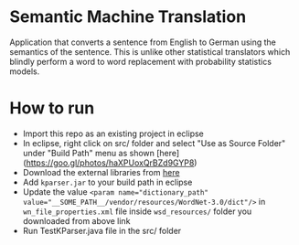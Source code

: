 # Semantic Machine Translation
Application that converts a sentence from English to German using the semantics of the sentence. This is unlike other statistical translators which blindly perform a word to word replacement with probability statistics models.

# How to run
- Import this repo as an existing project in eclipse
- In eclipse, right click on src/ folder and select "Use as Source Folder" under "Build Path" menu as shown [here] (https://goo.gl/photos/haXPUoxQrBZd9GYP8)
- Download the external libraries from [here](https://drive.google.com/folderview?id=0BxCCmPeFUyx4TXNjU1Y2aF9JOWM&usp=sharing "Vendor Folder to download")
- Add `kparser.jar` to your build path in eclipse
- Update the value `<param name="dictionary_path" value="__SOME_PATH__/vendor/resources/WordNet-3.0/dict"/>` in `wn_file_properties.xml` file inside `wsd_resources/` folder you downloaded from above link
- Run TestKParser.java file in the src/ folder

